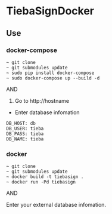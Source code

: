 # TiebaSignDocker

## Use

### docker-compose

```
~ git clone
~ git submodules update
~ sudo pip install docker-compose
~ sudo docker-compose up --build -d
```

AND

1. Go to http://hostname
+ Enter database infomation

```
DB_HOST: db
DB_USER: tieba
DB_PASS: tieba
DB_NAME: tieba
```

### docker

```
~ git clone
~ git submodules update
~ docker build -t tiebasign .
~ docker run -Pd tiebasign
```

AND

Enter your external database infomation.
